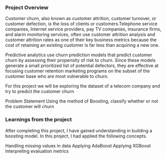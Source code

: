 ### Project Overview

 Customer churn, also known as customer attrition, customer turnover, or customer defection, is the loss of clients or customers.Telephone service companies, Internet service providers, pay TV companies, insurance firms, and alarm monitoring services, often use customer attrition analysis and customer attrition rates as one of their key business metrics because the cost of retaining an existing customer is far less than acquiring a new one.

Predictive analytics use churn prediction models that predict customer churn by assessing their propensity of risk to churn. Since these models generate a small prioritized list of potential defectors, they are effective at focusing customer retention marketing programs on the subset of the customer base who are most vulnerable to churn.

For this project we will be exploring the dataset of a telecom company and try to predict the customer churn

Problem Statement
Using the method of Boosting, classify whether or not the customer will churn


### Learnings from the project

 After completing this project,  I have gained understanding in building a boosting model. In this project, I had applied the following concepts.

Handling missing values in data
Applying AdaBoost
Applying XGBoost
Interpreting evaluation metrics


